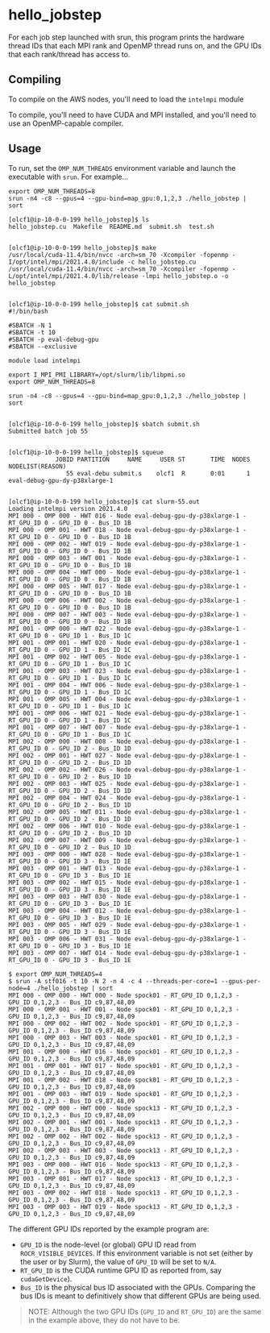 # hello_jobstep

For each job step launched with srun, this program prints the hardware thread IDs that each MPI rank and OpenMP thread runs on, and the GPU IDs that each rank/thread has access to.

## Compiling

To compile on the AWS nodes, you'll need to load the `intelmpi` module


To compile, you'll need to have CUDA and MPI installed, and you'll need to use an OpenMP-capable compiler. 

## Usage

To run, set the `OMP_NUM_THREADS` environment variable and launch the executable with `srun`. For example...

```
export OMP_NUM_THREADS=8
srun -n4 -c8 --gpus=4 --gpu-bind=map_gpu:0,1,2,3 ./hello_jobstep | sort
```

```
[olcf1@ip-10-0-0-199 hello_jobstep]$ ls
hello_jobstep.cu  Makefile  README.md  submit.sh  test.sh


[olcf1@ip-10-0-0-199 hello_jobstep]$ make
/usr/local/cuda-11.4/bin/nvcc -arch=sm_70 -Xcompiler -fopenmp -I/opt/intel/mpi/2021.4.0/include -c hello_jobstep.cu
/usr/local/cuda-11.4/bin/nvcc -arch=sm_70 -Xcompiler -fopenmp -L/opt/intel/mpi/2021.4.0/lib/release -lmpi hello_jobstep.o -o hello_jobstep


[olcf1@ip-10-0-0-199 hello_jobstep]$ cat submit.sh
#!/bin/bash

#SBATCH -N 1
#SBATCH -t 10
#SBATCH -p eval-debug-gpu
#SBATCH --exclusive

module load intelmpi

export I_MPI_PMI_LIBRARY=/opt/slurm/lib/libpmi.so
export OMP_NUM_THREADS=8

srun -n4 -c8 --gpus=4 --gpu-bind=map_gpu:0,1,2,3 ./hello_jobstep | sort


[olcf1@ip-10-0-0-199 hello_jobstep]$ sbatch submit.sh
Submitted batch job 55


[olcf1@ip-10-0-0-199 hello_jobstep]$ squeue
             JOBID PARTITION     NAME     USER ST       TIME  NODES NODELIST(REASON)
                55 eval-debu submit.s    olcf1  R       0:01      1 eval-debug-gpu-dy-p38xlarge-1


[olcf1@ip-10-0-0-199 hello_jobstep]$ cat slurm-55.out
Loading intelmpi version 2021.4.0
MPI 000 - OMP 000 - HWT 016 - Node eval-debug-gpu-dy-p38xlarge-1 - RT_GPU_ID 0 - GPU_ID 0 - Bus_ID 1B
MPI 000 - OMP 001 - HWT 018 - Node eval-debug-gpu-dy-p38xlarge-1 - RT_GPU_ID 0 - GPU_ID 0 - Bus_ID 1B
MPI 000 - OMP 002 - HWT 019 - Node eval-debug-gpu-dy-p38xlarge-1 - RT_GPU_ID 0 - GPU_ID 0 - Bus_ID 1B
MPI 000 - OMP 003 - HWT 001 - Node eval-debug-gpu-dy-p38xlarge-1 - RT_GPU_ID 0 - GPU_ID 0 - Bus_ID 1B
MPI 000 - OMP 004 - HWT 000 - Node eval-debug-gpu-dy-p38xlarge-1 - RT_GPU_ID 0 - GPU_ID 0 - Bus_ID 1B
MPI 000 - OMP 005 - HWT 017 - Node eval-debug-gpu-dy-p38xlarge-1 - RT_GPU_ID 0 - GPU_ID 0 - Bus_ID 1B
MPI 000 - OMP 006 - HWT 002 - Node eval-debug-gpu-dy-p38xlarge-1 - RT_GPU_ID 0 - GPU_ID 0 - Bus_ID 1B
MPI 000 - OMP 007 - HWT 003 - Node eval-debug-gpu-dy-p38xlarge-1 - RT_GPU_ID 0 - GPU_ID 0 - Bus_ID 1B
MPI 001 - OMP 000 - HWT 022 - Node eval-debug-gpu-dy-p38xlarge-1 - RT_GPU_ID 0 - GPU_ID 1 - Bus_ID 1C
MPI 001 - OMP 001 - HWT 020 - Node eval-debug-gpu-dy-p38xlarge-1 - RT_GPU_ID 0 - GPU_ID 1 - Bus_ID 1C
MPI 001 - OMP 002 - HWT 005 - Node eval-debug-gpu-dy-p38xlarge-1 - RT_GPU_ID 0 - GPU_ID 1 - Bus_ID 1C
MPI 001 - OMP 003 - HWT 023 - Node eval-debug-gpu-dy-p38xlarge-1 - RT_GPU_ID 0 - GPU_ID 1 - Bus_ID 1C
MPI 001 - OMP 004 - HWT 006 - Node eval-debug-gpu-dy-p38xlarge-1 - RT_GPU_ID 0 - GPU_ID 1 - Bus_ID 1C
MPI 001 - OMP 005 - HWT 004 - Node eval-debug-gpu-dy-p38xlarge-1 - RT_GPU_ID 0 - GPU_ID 1 - Bus_ID 1C
MPI 001 - OMP 006 - HWT 021 - Node eval-debug-gpu-dy-p38xlarge-1 - RT_GPU_ID 0 - GPU_ID 1 - Bus_ID 1C
MPI 001 - OMP 007 - HWT 007 - Node eval-debug-gpu-dy-p38xlarge-1 - RT_GPU_ID 0 - GPU_ID 1 - Bus_ID 1C
MPI 002 - OMP 000 - HWT 008 - Node eval-debug-gpu-dy-p38xlarge-1 - RT_GPU_ID 0 - GPU_ID 2 - Bus_ID 1D
MPI 002 - OMP 001 - HWT 027 - Node eval-debug-gpu-dy-p38xlarge-1 - RT_GPU_ID 0 - GPU_ID 2 - Bus_ID 1D
MPI 002 - OMP 002 - HWT 026 - Node eval-debug-gpu-dy-p38xlarge-1 - RT_GPU_ID 0 - GPU_ID 2 - Bus_ID 1D
MPI 002 - OMP 003 - HWT 025 - Node eval-debug-gpu-dy-p38xlarge-1 - RT_GPU_ID 0 - GPU_ID 2 - Bus_ID 1D
MPI 002 - OMP 004 - HWT 024 - Node eval-debug-gpu-dy-p38xlarge-1 - RT_GPU_ID 0 - GPU_ID 2 - Bus_ID 1D
MPI 002 - OMP 005 - HWT 011 - Node eval-debug-gpu-dy-p38xlarge-1 - RT_GPU_ID 0 - GPU_ID 2 - Bus_ID 1D
MPI 002 - OMP 006 - HWT 010 - Node eval-debug-gpu-dy-p38xlarge-1 - RT_GPU_ID 0 - GPU_ID 2 - Bus_ID 1D
MPI 002 - OMP 007 - HWT 009 - Node eval-debug-gpu-dy-p38xlarge-1 - RT_GPU_ID 0 - GPU_ID 2 - Bus_ID 1D
MPI 003 - OMP 000 - HWT 028 - Node eval-debug-gpu-dy-p38xlarge-1 - RT_GPU_ID 0 - GPU_ID 3 - Bus_ID 1E
MPI 003 - OMP 001 - HWT 013 - Node eval-debug-gpu-dy-p38xlarge-1 - RT_GPU_ID 0 - GPU_ID 3 - Bus_ID 1E
MPI 003 - OMP 002 - HWT 015 - Node eval-debug-gpu-dy-p38xlarge-1 - RT_GPU_ID 0 - GPU_ID 3 - Bus_ID 1E
MPI 003 - OMP 003 - HWT 030 - Node eval-debug-gpu-dy-p38xlarge-1 - RT_GPU_ID 0 - GPU_ID 3 - Bus_ID 1E
MPI 003 - OMP 004 - HWT 012 - Node eval-debug-gpu-dy-p38xlarge-1 - RT_GPU_ID 0 - GPU_ID 3 - Bus_ID 1E
MPI 003 - OMP 005 - HWT 029 - Node eval-debug-gpu-dy-p38xlarge-1 - RT_GPU_ID 0 - GPU_ID 3 - Bus_ID 1E
MPI 003 - OMP 006 - HWT 031 - Node eval-debug-gpu-dy-p38xlarge-1 - RT_GPU_ID 0 - GPU_ID 3 - Bus_ID 1E
MPI 003 - OMP 007 - HWT 014 - Node eval-debug-gpu-dy-p38xlarge-1 - RT_GPU_ID 0 - GPU_ID 3 - Bus_ID 1E
```


```
$ export OMP_NUM_THREADS=4
$ srun -A stf016 -t 10 -N 2 -n 4 -c 4 --threads-per-core=1 --gpus-per-node=4 ./hello_jobstep | sort
MPI 000 - OMP 000 - HWT 000 - Node spock01 - RT_GPU_ID 0,1,2,3 - GPU_ID 0,1,2,3 - Bus_ID c9,87,48,09
MPI 000 - OMP 001 - HWT 001 - Node spock01 - RT_GPU_ID 0,1,2,3 - GPU_ID 0,1,2,3 - Bus_ID c9,87,48,09
MPI 000 - OMP 002 - HWT 002 - Node spock01 - RT_GPU_ID 0,1,2,3 - GPU_ID 0,1,2,3 - Bus_ID c9,87,48,09
MPI 000 - OMP 003 - HWT 003 - Node spock01 - RT_GPU_ID 0,1,2,3 - GPU_ID 0,1,2,3 - Bus_ID c9,87,48,09
MPI 001 - OMP 000 - HWT 016 - Node spock01 - RT_GPU_ID 0,1,2,3 - GPU_ID 0,1,2,3 - Bus_ID c9,87,48,09
MPI 001 - OMP 001 - HWT 017 - Node spock01 - RT_GPU_ID 0,1,2,3 - GPU_ID 0,1,2,3 - Bus_ID c9,87,48,09
MPI 001 - OMP 002 - HWT 018 - Node spock01 - RT_GPU_ID 0,1,2,3 - GPU_ID 0,1,2,3 - Bus_ID c9,87,48,09
MPI 001 - OMP 003 - HWT 019 - Node spock01 - RT_GPU_ID 0,1,2,3 - GPU_ID 0,1,2,3 - Bus_ID c9,87,48,09
MPI 002 - OMP 000 - HWT 000 - Node spock13 - RT_GPU_ID 0,1,2,3 - GPU_ID 0,1,2,3 - Bus_ID c9,87,48,09
MPI 002 - OMP 001 - HWT 001 - Node spock13 - RT_GPU_ID 0,1,2,3 - GPU_ID 0,1,2,3 - Bus_ID c9,87,48,09
MPI 002 - OMP 002 - HWT 002 - Node spock13 - RT_GPU_ID 0,1,2,3 - GPU_ID 0,1,2,3 - Bus_ID c9,87,48,09
MPI 002 - OMP 003 - HWT 003 - Node spock13 - RT_GPU_ID 0,1,2,3 - GPU_ID 0,1,2,3 - Bus_ID c9,87,48,09
MPI 003 - OMP 000 - HWT 016 - Node spock13 - RT_GPU_ID 0,1,2,3 - GPU_ID 0,1,2,3 - Bus_ID c9,87,48,09
MPI 003 - OMP 001 - HWT 017 - Node spock13 - RT_GPU_ID 0,1,2,3 - GPU_ID 0,1,2,3 - Bus_ID c9,87,48,09
MPI 003 - OMP 002 - HWT 018 - Node spock13 - RT_GPU_ID 0,1,2,3 - GPU_ID 0,1,2,3 - Bus_ID c9,87,48,09
MPI 003 - OMP 003 - HWT 019 - Node spock13 - RT_GPU_ID 0,1,2,3 - GPU_ID 0,1,2,3 - Bus_ID c9,87,48,09
```

The different GPU IDs reported by the example program are:

* `GPU_ID` is the node-level (or global) GPU ID read from `ROCR_VISIBLE_DEVICES`. If this environment variable is not set (either by the user or by Slurm), the value of `GPU_ID` will be set to `N/A`.
* `RT_GPU_ID` is the CUDA runtime GPU ID as reported from, say `cudaGetDevice`).
* `Bus_ID` is the physical bus ID associated with the GPUs. Comparing the bus IDs is meant to definitively show that different GPUs are being used.

> NOTE: Although the two GPU IDs (`GPU_ID` and `RT_GPU_ID`) are the same in the example above, they do not have to be.

